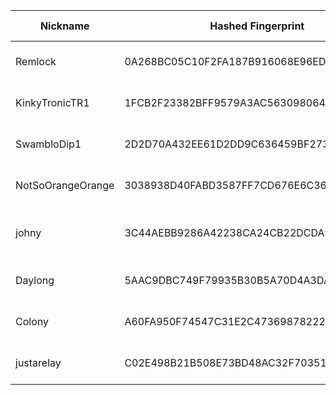 | Nickname |  Hashed Fingerprint	| Or Addresses | Contact | Running | Flags | Last Seen | First Seen | Last Restarted | Advertised Bandwidth | Platform | Version | Version Status | Recommended Version | Verified hostnames | Exit policy |
|---|---|---|---|---|---|---|---|---|---|---|---|---|---|---|---|
|Remlock | 0A268BC05C10F2FA187B916068E96ED3C481ED38 | ["91.98.19.117:443","[2a01:4f8:1c1c:608c::1]:443"] | Hiianaclip@proton.me | false | Running, V2Dir, Valid | 2025-10-04 05:00:00 | 2025-10-04 05:00:00 | 2025-10-04 04:26:55 | 0 | Tor 0.4.8.18 on Linux | 0.4.8.18 | recommended | true | ["static.117.19.98.91.clients.your-server.de"] | ["reject *:*"]|
|KinkyTronicTR1 | 1FCB2F23382BFF9579A3AC563098064A4F7EE4F0 | ["185.132.53.218:443","[2a14:c380:50:11::218]:443"] | kinkytronic@proton.me | false | Running, Valid | 2025-10-04 04:00:00 | 2025-10-04 02:00:00 | 2025-10-04 03:59:59 | 0 | Tor 0.4.8.18 on Linux | 0.4.8.18 | recommended | true | ["gw.nade.foo"] | ["reject *:*"]|
|SwambloDip1 | 2D2D70A432EE61D2DD9C636459BF2733F7CF83F6 | ["79.127.147.68:35972"] | swamblodip@tutamail.com | true | Running, V2Dir, Valid | 2025-10-04 07:00:00 | 2025-10-04 01:00:00 | 2025-10-03 23:58:31 | 0 | Tor 0.4.8.18 on Linux | 0.4.8.18 | recommended | true | N/A | ["reject *:*"]|
|NotSoOrangeOrange | 3038938D40FABD3587FF7CD676E6C36139BD9B7E | ["81.180.92.202:443"] | none | true | Running, V2Dir, Valid | 2025-10-04 07:00:00 | 2025-10-04 06:00:00 | 2025-10-04 04:51:22 | 0 | Tor 0.4.8.10 on Linux | 0.4.8.10 | recommended | true | N/A | ["reject *:*"]|
|johny | 3C44AEBB9286A42238CA24CB22DCDA9F0E4F332C | ["176.189.86.253:9001"] | N/A | true | Running, V2Dir, Valid | 2025-10-04 07:00:00 | 2025-10-04 06:00:00 | 2025-10-04 04:51:53 | 34816 | Tor 0.4.8.17 on FreeBSD | 0.4.8.17 | recommended | true | ["jo137-h01-176-189-86-253.dsl.sta.abo.bbox.fr"] | ["reject *:*"]|
|Daylong | 5AAC9DBC749F79935B30B5A70D4A3DA21B9BFDC0 | ["91.98.163.10:443","[2a01:4f8:1c1e:5ade::1]:443"] | Daylong@proton.me | true | Running, V2Dir, Valid | 2025-10-04 07:00:00 | 2025-10-04 06:00:00 | 2025-10-04 04:54:35 | 0 | Tor 0.4.8.18 on Linux | 0.4.8.18 | recommended | true | ["static.10.163.98.91.clients.your-server.de"] | ["reject *:*"]|
|Colony | A60FA950F74547C31E2C473698782225BD0C2170 | ["91.98.19.117:443","[2a01:4f8:1c1c:608c::1]:443"] | Colony@proton.me | true | Running, V2Dir, Valid | 2025-10-04 07:00:00 | 2025-10-04 06:00:00 | 2025-10-04 04:53:44 | 0 | Tor 0.4.8.18 on Linux | 0.4.8.18 | recommended | true | ["static.117.19.98.91.clients.your-server.de"] | ["reject *:*"]|
|justarelay | C02E498B21B508E73BD48AC32F703511CA463B2D | ["172.245.152.225:443"] | email@email.com | true | Running, V2Dir, Valid | 2025-10-04 07:00:00 | 2025-10-04 00:00:00 | 2025-10-03 23:09:17 | 0 | Tor 0.4.8.10 on Linux | 0.4.8.10 | recommended | true | N/A | ["reject *:*"]|
